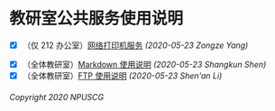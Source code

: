 # 教研室公共服务使用说明

* [x] （仅 212 办公室）[网络打印机服务](./2020-05-23-Printer-DMZ.html) *(2020-05-23 Zongze Yang)*
<!-- * [ ] （全体教研室）[GitHub 使用说明](./2020-05-25-GitHub-Manual.html) *(2020-05-23 Yujian Lin)* -->
* [x] （全体教研室）[Markdown 使用说明](./2020-05-31-Markdown-Manual.html) *(2020-05-23 Shangkun Shen)*
* [x] （全体教研室）[FTP 使用说明](./2020-06-17-FTP-Manual.html) *(2020-05-23 Shen'an Li)*
<!-- * [ ] （全体教研室）[EndNote 使用说明](./2020-06-17-EndNote-Manual.html) *(Mengna Yang)* -->

###### Copyright 2020 NPUSCG
